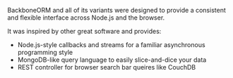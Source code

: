 BackboneORM and all of its variants were designed to provide a consistent and flexible interface across Node.js and the browser.

It was inspired by other great software and provides:

* Node.js-style callbacks and streams for a familiar asynchronous programming style
* MongoDB-like query language to easily slice-and-dice your data
* REST controller for browser search bar queires like CouchDB
